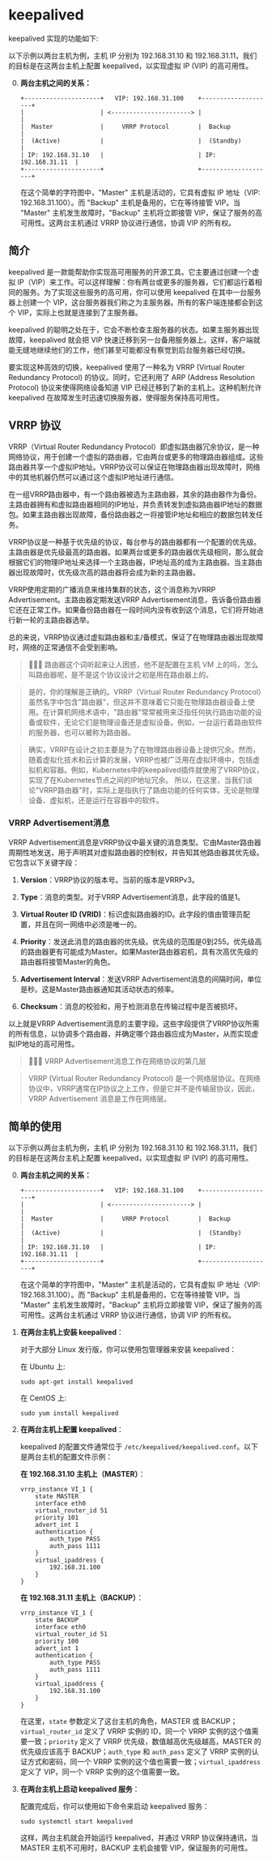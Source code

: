 # keepalived

keepalived 实现的功能如下:

以下示例以两台主机为例，主机 IP 分别为 192.168.31.10 和 192.168.31.11，我们的目标是在这两台主机上配置 keepalived，以实现虚拟 IP (VIP) 的高可用性。

0. **两台主机之间的关系：**

    ```shell
    +---------------------+   VIP: 192.168.31.100    +--------------------+
    |                     | <----------------------> |                    |
    |  Master             |     VRRP Protocol        |  Backup            |
    |  (Active)           |                          |  (Standby)         |
    | IP: 192.168.31.10   |                          | IP: 192.168.31.11  |
    +---------------------+                          +--------------------+
    ```

    在这个简单的字符图中，"Master" 主机是活动的，它具有虚拟 IP 地址（VIP: 192.168.31.100）。而 "Backup" 主机是备用的，它在等待接管 VIP。当 "Master" 主机发生故障时，"Backup" 主机将立即接管 VIP，保证了服务的高可用性。这两台主机通过 VRRP 协议进行通信，协调 VIP 的所有权。


## 简介

keepalived 是一款能帮助你实现高可用服务的开源工具。它主要通过创建一个虚拟 IP（VIP）来工作。可以这样理解：你有两台或更多的服务器，它们都运行着相同的服务。为了实现这些服务的高可用，你可以使用 keepalived 在其中一台服务器上创建一个 VIP，这台服务器我们称之为主服务器。所有的客户端连接都会到这个 VIP，实际上也就是连接到了主服务器。

keepalived 的聪明之处在于，它会不断检查主服务器的状态。如果主服务器出现故障，keepalived 就会把 VIP 快速迁移到另一台备用服务器上。这样，客户端就能无缝地继续他们的工作，他们甚至可能都没有察觉到后台服务器已经切换。

要实现这种高效的切换，keepalived 使用了一种名为 VRRP (Virtual Router Redundancy Protocol) 的协议。同时，它还利用了 ARP (Address Resolution Protocol) 协议来使得网络设备知道 VIP 已经迁移到了新的主机上。这种机制允许 keepalived 在故障发生时迅速切换服务器，使得服务保持高可用性。

## VRRP 协议

VRRP（Virtual Router Redundancy Protocol）即虚拟路由器冗余协议，是一种网络协议，用于创建一个虚拟的路由器，它由两台或更多的物理路由器组成。这些路由器共享一个虚拟IP地址。VRRP协议可以保证在物理路由器出现故障时，网络中的其他机器仍然可以通过这个虚拟IP地址进行通信。

在一组VRRP路由器中，有一个路由器被选为主路由器，其余的路由器作为备份。主路由器拥有和虚拟路由器相同的IP地址，并负责转发到虚拟路由器IP地址的数据包。如果主路由器出现故障，备份路由器之一将接管IP地址和相应的数据包转发任务。

VRRP协议是一种基于优先级的协议，每台参与的路由器都有一个配置的优先级。主路由器是优先级最高的路由器。如果两台或更多的路由器优先级相同，那么就会根据它们的物理IP地址来选择一个主路由器，IP地址高的成为主路由器。当主路由器出现故障时，优先级次高的路由器将会成为新的主路由器。

VRRP使用定期的广播消息来维持集群的状态，这个消息称为VRRP Advertisement。主路由器定期发送VRRP Advertisement消息，告诉备份路由器它还在正常工作。如果备份路由器在一段时间内没有收到这个消息，它们将开始进行新一轮的主路由器选举。

总的来说，VRRP协议通过虚拟路由器和主/备模式，保证了在物理路由器出现故障时，网络的正常通信不会受到影响。

> 🙋🏻‍♂️ 路由器这个词听起来让人困惑，他不是配置在主机 VM 上的吗，怎么叫路由器呢，是不是这个协议设计之初是用在路由器上的。

> 是的，你的理解是正确的。VRRP（Virtual Router Redundancy Protocol）虽然名字中包含"路由器"，但这并不意味着它只能在物理路由器设备上使用。在计算机网络术语中，"路由器"常常被用来泛指任何执行路由功能的设备或软件，无论它们是物理设备还是虚拟设备。例如，一台运行着路由软件的服务器，也可以被称为路由器。

> 确实，VRRP在设计之初主要是为了在物理路由器设备上提供冗余。然而，随着虚拟化技术和云计算的发展，VRRP也被广泛用在虚拟环境中，包括虚拟机和容器。例如，Kubernetes中的keepalived插件就使用了VRRP协议，实现了在Kubernetes节点之间的IP地址冗余。
> 所以，在这里，当我们谈论"VRRP路由器"时，实际上是指执行了路由功能的任何实体，无论是物理设备、虚拟机，还是运行在容器中的软件。

### VRRP Advertisement消息

VRRP Advertisement消息是VRRP协议中最关键的消息类型。它由Master路由器周期性地发送，用于声明其对虚拟路由器的控制权，并告知其他路由器其优先级。它包含以下关键字段：

1. **Version**：VRRP协议的版本号。当前的版本是VRRPv3。

2. **Type**：消息的类型。对于VRRP Advertisement消息，此字段的值是1。

3. **Virtual Router ID (VRID)**：标识虚拟路由器的ID。此字段的值由管理员配置，并且在同一网络中必须是唯一的。

4. **Priority**：发送此消息的路由器的优先级。优先级的范围是0到255。优先级高的路由器更有可能成为Master。如果Master路由器宕机，具有次高优先级的路由器将接管Master的角色。

5. **Advertisement Interval**：发送VRRP Advertisement消息的间隔时间，单位是秒。这是Master路由器通知其活动状态的频率。

6. **Checksum**：消息的校验和，用于检测消息在传输过程中是否被损坏。

以上就是VRRP Advertisement消息的主要字段。这些字段提供了VRRP协议所需的所有信息，以协调多个路由器，并确定哪个路由器应成为Master，从而实现虚拟IP地址的高可用性。

> 🙋🏻‍♂️ VRRP Advertisement消息工作在网络协议的第几层

> VRRP (Virtual Router Redundancy Protocol) 是一个网络层协议。在网络协议中，VRRP通常在IP协议之上工作，但是它并不是传输层协议，因此，VRRP Advertisement 消息是工作在网络层。

## 简单的使用

以下示例以两台主机为例，主机 IP 分别为 192.168.31.10 和 192.168.31.11，我们的目标是在这两台主机上配置 keepalived，以实现虚拟 IP (VIP) 的高可用性。

0. **两台主机之间的关系：**

    ```shell
    +---------------------+   VIP: 192.168.31.100    +--------------------+
    |                     | <----------------------> |                    |
    |  Master             |     VRRP Protocol        |  Backup            |
    |  (Active)           |                          |  (Standby)         |
    | IP: 192.168.31.10   |                          | IP: 192.168.31.11  |
    +---------------------+                          +--------------------+
    ```

    在这个简单的字符图中，"Master" 主机是活动的，它具有虚拟 IP 地址（VIP: 192.168.31.100）。而 "Backup" 主机是备用的，它在等待接管 VIP。当 "Master" 主机发生故障时，"Backup" 主机将立即接管 VIP，保证了服务的高可用性。这两台主机通过 VRRP 协议进行通信，协调 VIP 的所有权。


1. **在两台主机上安装 keepalived**：

   对于大部分 Linux 发行版，你可以使用包管理器来安装 keepalived：

   在 Ubuntu 上:
   ```shell
   sudo apt-get install keepalived
   ```
   在 CentOS 上:
   ```shell
   sudo yum install keepalived
   ```

2. **在两台主机上配置 keepalived**：

   keepalived 的配置文件通常位于 `/etc/keepalived/keepalived.conf`。以下是两台主机的配置文件示例：

   **在 192.168.31.10 主机上（MASTER）**：

   ```shell
   vrrp_instance VI_1 {
       state MASTER
       interface eth0
       virtual_router_id 51
       priority 101
       advert_int 1
       authentication {
           auth_type PASS
           auth_pass 1111
       }
       virtual_ipaddress {
           192.168.31.100
       }
   }
   ```
   
   **在 192.168.31.11 主机上（BACKUP）**：

   ```shell
   vrrp_instance VI_1 {
       state BACKUP
       interface eth0
       virtual_router_id 51
       priority 100
       advert_int 1
       authentication {
           auth_type PASS
           auth_pass 1111
       }
       virtual_ipaddress {
           192.168.31.100
       }
   }
   ```
   
   在这里，`state` 参数定义了这台主机的角色，MASTER 或 BACKUP；`virtual_router_id` 定义了 VRRP 实例的 ID，同一个 VRRP 实例的这个值需要一致；`priority` 定义了 VRRP 优先级，数值越高优先级越高，MASTER 的优先级应该高于 BACKUP；`auth_type` 和 `auth_pass` 定义了 VRRP 实例的认证方式和密码，同一个 VRRP 实例的这个值也需要一致；`virtual_ipaddress` 定义了 VIP，同一个 VRRP 实例的这个值需要一致。

3. **在两台主机上启动 keepalived 服务**：

   配置完成后，你可以使用如下命令来启动 keepalived 服务：

   ```shell
   sudo systemctl start keepalived
   ```
   
   这样，两台主机就会开始运行 keepalived，并通过 VRRP 协议保持通讯，当 MASTER 主机不可用时，BACKUP 主机会接管 VIP，保证服务的可用性。